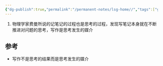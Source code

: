 ```yaml
---
{"dg-publish":true,"permalink":"/permanent-notes/lsg-home//","tags":["gardenEntry"]}
---
```


1. 物理学家费曼所说的记笔记的过程也是思考的过程，发现写笔记本身就在不断推进对问题的思考，写作是思考发生的媒介

## 参考

<div class="transclusion internal-embed is-loaded"><div class="markdown-embed">



- 写作不是思考的结果而是思考发生的媒介 

</div></div>
